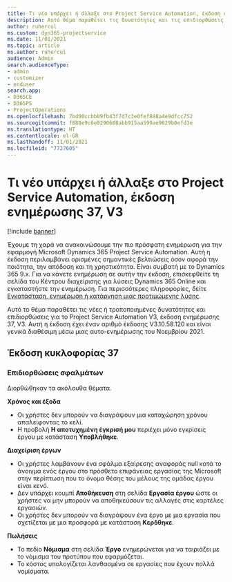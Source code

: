 ```yaml
---
title: Τι νέο υπάρχει ή άλλαξε στο Project Service Automation, έκδοση ενημέρωσης 37, V3
description: Αυτό θέμα παραθέτει τις δυνατότητες και τις επιδιορθώσεις που είναι διαθέσιμες στο Microsoft Dynamics 365 Project Service Automation έκδοση ενημέρωσης 37, V3.
author: ruhercul
ms.custom: dyn365-projectservice
ms.date: 11/01/2021
ms.topic: article
ms.author: ruhercul
audience: Admin
search.audienceType:
- admin
- customizer
- enduser
search.app:
- D365CE
- D365PS
- ProjectOperations
ms.openlocfilehash: 7bd00ccbb09fb43f7d7c3e0fef888a4e9dfcc752
ms.sourcegitcommit: f888e9c6e0290608abb915aa599ae9629b0efd3e
ms.translationtype: HT
ms.contentlocale: el-GR
ms.lasthandoff: 11/01/2021
ms.locfileid: "7727605"
---
```

# <a name="whats-new-or-changed-in-project-service-automation-update-release-37-v3"></a>Τι νέο υπάρχει ή άλλαξε στο Project Service Automation, έκδοση ενημέρωσης 37, V3

[!include [banner](../includes/psa-now-project-operations.md)]

Έχουμε τη χαρά να ανακοινώσουμε την πιο πρόσφατη ενημέρωση για την εφαρμογή Microsoft Dynamics 365 Project Service Automation. Αυτή η έκδοση περιλαμβάνει ορισμένες σημαντικές βελτιώσεις όσον αφορά την ποιότητα, την απόδοση και τη χρηστικότητα. Είναι συμβατή με το Dynamics 365 9.x. Για να κάνετε ενημέρωση σε αυτήν την έκδοση, επισκεφθείτε τη σελίδα του Κέντρου διαχείρισης για λύσεις Dynamics 365 Online και εγκαταστήστε την ενημέρωση. Για περισσότερες πληροφορίες, δείτε [Εγκατάσταση, ενημέρωση ή κατάργηση μιας προτιμώμενης λύσης](/power-platform/admin/install-remove-preferred-solution).

Αυτό το θέμα παραθέτει τις νέες ή τροποποιημένες δυνατότητες και επιδιορθώσεις για το Project Service Automation V3, έκδοση ενημέρωσης 37, V3. Αυτή η έκδοση έχει έναν αριθμό έκδοσης V3.10.58.120 και είναι γενικά διαθέσιμη μέσω μιας αυτο-ενημέρωσης του Νοεμβρίου 2021.

## <a name="update-release-37"></a>Έκδοση κυκλοφορίας 37

### <a name="bug-fixes"></a>Επιδιορθώσεις σφαλμάτων

Διορθώθηκαν τα ακόλουθα θέματα.

**Χρόνος και έξοδα**
- Οι χρήστες δεν μπορούν να διαγράψουν μια καταχώρηση χρόνου απαλείφοντας το κελί.
- Η προβολή **Η αποτυχημένη έγκρισή μου** περιέχει μόνο εγκρίσεις έργου με κατάσταση **Υποβλήθηκε**.

**Διαχείριση έργων**
- Οι χρήστες λαμβάνουν ένα σφάλμα εξαίρεσης αναφοράς null κατά το άνοιγμα ενός έργου στο πρόσθετο επιφάνειας εργασίας της Microsoft στην περίπτωση που το όνομα θέσης του μέλους της ομάδας έργου είναι κενό.
- Δεν υπάρχει κουμπί **Αποθήκευση** στη σελίδα **Εργασία έργου** ώστε οι χρήστες να μην μπορούν να αποθηκεύσουν τις αλλαγές στις καρτέλες εργασιών.
- Οι χρήστες δεν μπορούν να διαγράψουν ένα έργο με μια εργασία που σχετίζεται με μια προσφορά με κατάσταση **Κερδθηκε**.

**Πωλήσεις**
- Το πεδίο **Νόμισμα** στη σελίδα **Έργο** ενημερώνεται για να ταιριάζει με το νόμισμα του προτύπου που εφαρμόζεται.
- Το κόστος υπολογίζεται λανθασμένα σε εργασίες που έχουν πολλά νομίσματα.
